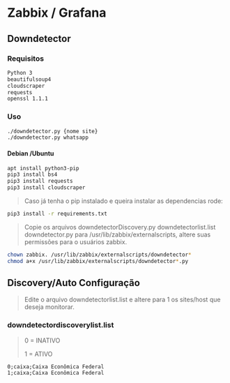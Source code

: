 # Zabbix / Grafana

## Downdetector

### Requisitos

```txt
Python 3
beautifulsoup4
cloudscraper
requests
openssl 1.1.1
```

### Uso

```sh
./downdetector.py {nome site}
./downdetector.py whatsapp
```

#### Debian /Ubuntu

```sh
apt install python3-pip
pip3 install bs4
pip3 install requests
pip3 install cloudscraper
```

> Caso já tenha o pip instalado e queira instalar as dependencias rode:

```sh
pip3 install -r requirements.txt
```

> Copie os arquivos downdetectorDiscovery.py downdetectorlist.list downdetector.py para /usr/lib/zabbix/externalscripts, altere suas permissões para o usuários zabbix.

```sh
chown zabbix. /usr/lib/zabbix/externalscripts/downdetector*
chmod a+x /usr/lib/zabbix/externalscripts/downdetector*.py
```

## Discovery/Auto Configuração

> Edite o arquivo downdetectorlist.list e altere para 1 os sites/host que deseja monitorar.

### downdetectordiscoverylist.list

> 0 = INATIVO
>
> 1 = ATIVO

```csv
0;caixa;Caixa Econômica Federal
1;caixa;Caixa Econômica Federal
```
